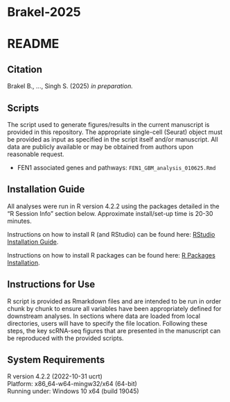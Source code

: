 # Brakel-2025

# README

## Citation
Brakel B., ..., Singh S. (2025) *in preparation.* 

## Scripts

The script used to generate figures/results in the current manuscript is provided in this repository. The appropriate single-cell (Seurat) object must be provided as input as specified in the script itself and/or manuscript. All data are publicly available or may be obtained from authors upon reasonable request.

- FEN1 associated genes and pathways: `FEN1_GBM_analysis_010625.Rmd`

## Installation Guide

All analyses were run in R version 4.2.2 using the packages detailed in the “R Session Info” section below. Approximate install/set-up time is 20-30 minutes.

Instructions on how to install R (and RStudio) can be found here: [RStudio Installation Guide](https://rstudio-education.github.io/hopr/starting.html).

Instructions on how to install R packages can be found here: [R Packages Installation](https://rstudio-education.github.io/hopr/packages2.html).

## Instructions for Use

R script is provided as Rmarkdown files and are intended to be run in order chunk by chunk to ensure all variables have been appropriately defined for downstream analyses. In sections where data are loaded from local directories, users will have to specify the file location. Following these steps, the key scRNA-seq figures that are presented in the manuscript can be reproduced with the provided scripts.

## System Requirements

R version 4.2.2 (2022-10-31 ucrt)  
Platform: x86_64-w64-mingw32/x64 (64-bit)  
Running under: Windows 10 x64 (build 19045)  

